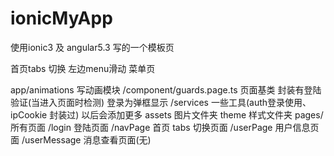 # ionicMyApp

使用ionic3 及 angular5.3 写的一个模板页

首页tabs 切换  左边menu滑动 菜单页

app/animations                  写动画模块
   /component/guards.page.ts    页面基类 封装有登陆验证(当进入页面时检测)  登录为弹框显示
   /services                    一些工具(auth登录使用、ipCookie 封装过) 以后会添加更多
assets                          图片文件夹
theme                           样式文件夹
pages/                          所有页面
     /login                     登陆页面
     /navPage                   首页 tabs 切换页面
	 /userPage                  用户信息页面
	          /userMessage      消息查看页面(无)